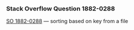 ### Stack Overflow Question 1882-0288

[SO 1882-0288](http://stackoverflow.com/q/18820288) &mdash;
sorting based on key from a file
